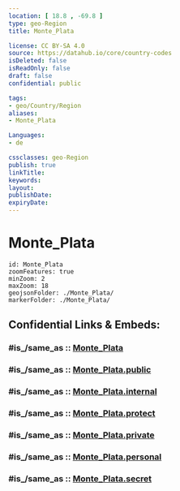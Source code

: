 ```yaml
---
location: [ 18.8 , -69.8 ] 
type: geo-Region
title: Monte_Plata

license: CC BY-SA 4.0
source: https://datahub.io/core/country-codes
isDeleted: false
isReadOnly: false
draft: false
confidential: public

tags:
- geo/Country/Region
aliases:
- Monte_Plata

Languages:
- de

cssclasses: geo-Region
publish: true
linkTitle: 
keywords: 
layout: 
publishDate: 
expiryDate: 
---
```


# Monte_Plata

```leaflet
id: Monte_Plata
zoomFeatures: true 
minZoom: 2 
maxZoom: 18
geojsonFolder: ./Monte_Plata/
markerFolder: ./Monte_Plata/
```


## Confidential Links & Embeds: 

### #is_/same_as :: [Monte_Plata](/_Standards/Earth/Continent/America~Caribbean/Dominican_Rep/provinces~Dominican_Rep/Monte_Plata.md) 

### #is_/same_as :: [Monte_Plata.public](/_public/Earth/Continent/America~Caribbean/Dominican_Rep/provinces~Dominican_Rep/Monte_Plata.public.md) 

### #is_/same_as :: [Monte_Plata.internal](/_internal/Earth/Continent/America~Caribbean/Dominican_Rep/provinces~Dominican_Rep/Monte_Plata.internal.md) 

### #is_/same_as :: [Monte_Plata.protect](/_protect/Earth/Continent/America~Caribbean/Dominican_Rep/provinces~Dominican_Rep/Monte_Plata.protect.md) 

### #is_/same_as :: [Monte_Plata.private](/_private/Earth/Continent/America~Caribbean/Dominican_Rep/provinces~Dominican_Rep/Monte_Plata.private.md) 

### #is_/same_as :: [Monte_Plata.personal](/_personal/Earth/Continent/America~Caribbean/Dominican_Rep/provinces~Dominican_Rep/Monte_Plata.personal.md) 

### #is_/same_as :: [Monte_Plata.secret](/_secret/Earth/Continent/America~Caribbean/Dominican_Rep/provinces~Dominican_Rep/Monte_Plata.secret.md)

